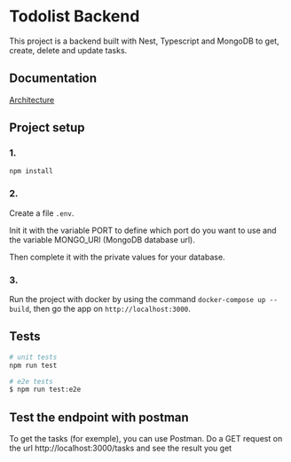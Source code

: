 # Todolist Backend

This project is a backend built with Nest, Typescript and MongoDB to get, create, delete and update tasks.

## Documentation

[Architecture](docs/doc.md)

## Project setup

### 1.

```
npm install
```

### 2.

Create a file `.env`.

Init it with the variable PORT to define which port do you want to use and the variable MONGO_URI (MongoDB database url).

Then complete it with the private values for your database.

### 3.

Run the project with docker by using the command `docker-compose up --build`, then go the app on `http://localhost:3000`.


## Tests

```bash
# unit tests
npm run test

# e2e tests
$ npm run test:e2e
```

## Test the endpoint with postman

To get the tasks (for exemple), you can use Postman. 
Do a GET request on the url http://localhost:3000/tasks and see the result you get